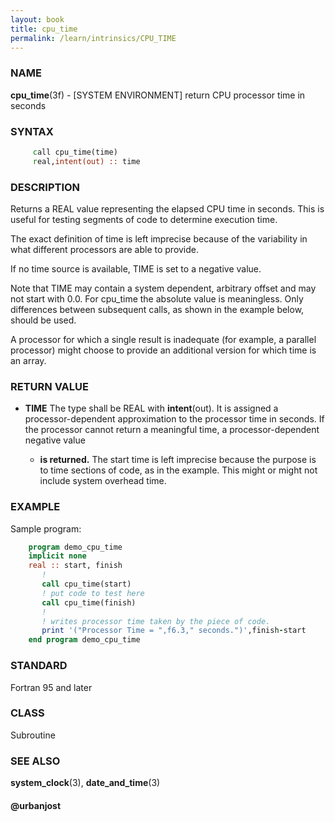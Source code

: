 ```yaml
---
layout: book
title: cpu_time
permalink: /learn/intrinsics/CPU_TIME
---
```

### NAME

__cpu\_time__(3f) - \[SYSTEM ENVIRONMENT\] return CPU processor time in seconds

### SYNTAX


```fortran
     call cpu_time(time)
     real,intent(out) :: time
```

### DESCRIPTION

Returns a REAL value representing the elapsed CPU time in seconds. This
is useful for testing segments of code to determine execution time.

The exact definition of time is left imprecise because of the
variability in what different processors are able to provide.

If no time source is available, TIME is set to a negative value.

Note that TIME may contain a system dependent, arbitrary offset and may
not start with 0.0. For cpu\_time the absolute value is meaningless.
Only differences between subsequent calls, as shown in the example
below, should be used.

A processor for which a single result is inadequate (for example, a
parallel processor) might choose to provide an additional version for
which time is an array.

### RETURN VALUE

  - __TIME__
    The type shall be REAL with __intent__(out). It is assigned a
    processor-dependent approximation to the processor time in seconds.
    If the processor cannot return a meaningful time, a
    processor-dependent negative value

      - __is returned.__
        The start time is left imprecise because the purpose is to time
        sections of code, as in the example. This might or might not
        include system overhead time.

### EXAMPLE

Sample program:

```fortran
    program demo_cpu_time
    implicit none
    real :: start, finish
       !
       call cpu_time(start)
       ! put code to test here
       call cpu_time(finish)
       !
       ! writes processor time taken by the piece of code.
       print '("Processor Time = ",f6.3," seconds.")',finish-start
    end program demo_cpu_time
```

### STANDARD

Fortran 95 and later

### CLASS

Subroutine

### SEE ALSO

__system\_clock__(3), __date\_and\_time__(3)

#### @urbanjost
